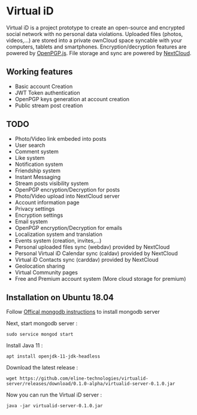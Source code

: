 # Virtual iD

Virtual iD is a project prototype to create an open-source and encrypted social network with no personal data violations. Uploaded files (photos, videos,...) are stored into a private ownCloud space syncable with your computers, tablets and smartphones. Encryption/decryption features are powered by [OpenPGP.js](https://github.com/openpgpjs/openpgpjs). File storage and sync are powered by [NextCloud](https://nextcloud.com/).

## Working features

- Basic account Creation
- JWT Token authentication
- OpenPGP keys generation at account creation
- Public stream post creation

## TODO

- Photo/Video link embeded into posts
- User search
- Comment system
- Like system
- Notification system
- Friendship system
- Instant Messaging
- Stream posts visibility system
- OpenPGP encryption/Decryption for posts
- Photo/Video upload into NextCloud server
- Account information page
- Privacy settings
- Encryption settings
- Email system
- OpenPGP encryption/Decryption for emails
- Localization system and translation
- Events system (creation, invites,...)
- Personal uploaded files sync (webdav) provided by NextCloud
- Personal Virtual iD Calendar sync (caldav) provided by NextCloud
- Virtual iD Contacts sync (carddav) provided by NextCloud
- Geolocation sharing
- Virtual Community pages
- Free and Premium account system (More cloud storage for premium)

## Installation on Ubuntu 18.04

Follow [Offical mongodb instructions](https://docs.mongodb.com/manual/tutorial/install-mongodb-on-ubuntu/) to install mongodb server


Next, start mongodb server :

```sudo service mongod start```

Install Java 11 :

```apt install openjdk-11-jdk-headless```

Download the latest release :

```wget https://github.com/eline-technologies/virtualid-server/releases/download/0.1.0-alpha/virtualid-server-0.1.0.jar```

Now you can run the Virtual iD server :

```java -jar virtualid-server-0.1.0.jar```




